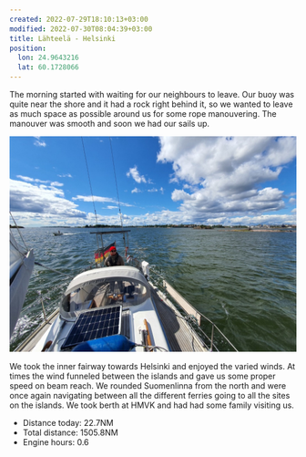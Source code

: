 ```yaml
---
created: 2022-07-29T18:10:13+03:00
modified: 2022-07-30T08:04:39+03:00
title: Lähteelä - Helsinki
position:
  lon: 24.9643216
  lat: 60.1728066
---
```


The morning started with waiting for our neighbours to leave. Our buoy was quite near the shore and it had a rock right behind it, so we wanted to leave as much space as possible around us for some rope manouvering. The manouver was smooth and soon we had our sails up. 

![Image](../2022/31d9bd550fa2b053e58438cf220a3911.jpg) 

We took the inner fairway towards Helsinki and enjoyed the varied winds. At times the wind funneled between the islands and gave us some proper speed on beam reach. We rounded Suomenlinna from the north and were once again navigating between all the different ferries going to all the sites on the islands. We took berth at HMVK and had had some family visiting us.

* Distance today: 22.7NM
* Total distance: 1505.8NM
* Engine hours: 0.6
